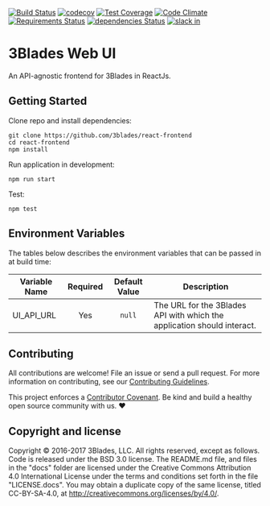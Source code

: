 [![Build Status](https://travis-ci.org/3Blades/react-frontend.svg?branch=master)](https://travis-ci.org/3Blades/react-frontend)
[![codecov](https://codecov.io/gh/3Blades/react-frontend/branch/master/graph/badge.svg)](https://codecov.io/gh/3Blades/react-frontend)
[![Test Coverage](https://codeclimate.com/github/3Blades/react-frontend/badges/coverage.svg)](https://codeclimate.com/github/3Blades/react-frontend/coverage)
[![Code Climate](https://codeclimate.com/github/3Blades/react-frontend/badges/gpa.svg)](https://codeclimate.com/github/3Blades/react-frontend)
[![Requirements Status](https://requires.io/github/3Blades/react-frontend/requirements.svg?branch=master)](https://requires.io/github/3Blades/react-frontend/requirements/?branch=master)
[![dependencies Status](https://david-dm.org/3blades/react-frontend/status.svg)](https://david-dm.org/3blades/react-frontend)
[![slack in](https://slack.3blades.io/badge.svg)](https://slack.3blades.io)

# 3Blades Web UI

An API-agnostic frontend for 3Blades in ReactJs.

## Getting Started

Clone repo and install dependencies:

```
git clone https://github.com/3blades/react-frontend
cd react-frontend
npm install
```

Run application in development:

```
npm run start
```

Test:

```
npm test
```

## Environment Variables

The tables below describes the environment variables that can be passed in at build time:

| Variable Name | Required | Default Value | Description |
| ------------- | :------: | :-----------: | ----------- |
| UI_API_URL | Yes | `null` | The URL for the 3Blades API with which the application should interact. |

## Contributing

All contributions are welcome! File an issue or send a pull request. For more information on contributing, see our [Contributing Guidelines](./CONTRIBUTING.md).

This project enforces a [Contributor Covenant](./CODE_OF_CONDUCT.md). Be kind and build a healthy open source community with us. :heart:

## Copyright and license

Copyright © 2016-2017 3Blades, LLC. All rights reserved, except as follows. Code
is released under the BSD 3.0 license. The README.md file, and files in the
"docs" folder are licensed under the Creative Commons Attribution 4.0
International License under the terms and conditions set forth in the file
"LICENSE.docs". You may obtain a duplicate copy of the same license, titled
CC-BY-SA-4.0, at http://creativecommons.org/licenses/by/4.0/.
